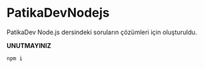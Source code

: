 # PatikaDevNodejs
PatikaDev Node.js dersindeki soruların çözümleri için oluşturuldu.

**UNUTMAYINIZ**
```
npm i
```
